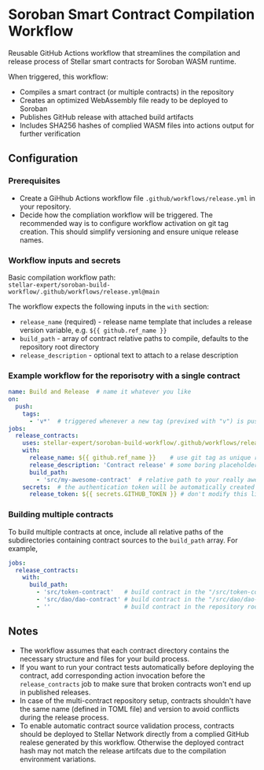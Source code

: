 # Soroban Smart Contract Compilation Workflow

Reusable GitHub Actions workflow that streamlines the compilation and release process of Stellar smart contracts for Soroban WASM runtime.

When triggered, this workflow:
- Compiles a smart contract (or multiple contracts) in the repository
- Creates an optimized WebAssembly file ready to be deployed to Soroban
- Publishes GitHub release with attached build artifacts
- Includes SHA256 hashes of complied WASM files into actions output for further verification

## Configuration

### Prerequisites

- Create a GiHhub Actions workflow file `.github/workflows/release.yml` in your repository.
- Decide how the compliation workflow will be triggered. The recommended way is to configure workflow activation on git tag creation. This should simplify versioning and ensure unique release names.

### Workflow inputs and secrets

Basic compilation workflow path:  
`stellar-expert/soroban-build-workflow/.github/workflows/release.yml@main`

The workflow expects the following inputs in the `with` section:
- `release_name` (required) - release name template that includes a release version variable, e.g. `${{ github.ref_name }}`
- `build_path` - array of contract relative paths to compile, defaults to the repository root directory
- `release_description` - optional text to attach to a relase description

### Example workflow for the reporisotry with a single contract

```yaml
name: Build and Release  # name it whatever you like
on:
  push: 
    tags:
      - 'v*'  # triggered whenever a new tag (previxed with "v") is pushed to the repository
jobs:
  release_contracts:
    uses: stellar-expert/soroban-build-workflow/.github/workflows/release.yml@main
    with:
      release_name: ${{ github.ref_name }}    # use git tag as unique release name
      release_description: 'Contract release' # some boring placeholder text to attach
      build_path:
        - 'src/my-awesome-contract'  # relative path to your really awesome contract
    secrets:  # the authentication token will be automatically created by GitHub
      release_token: ${{ secrets.GITHUB_TOKEN }} # don't modify this line
```


### Building multiple contracts

To build multiple contracts at once, include all relative paths of the subdirectories containing contract sources
to the `build_path` array. For example,

```yaml
jobs:
  release_contracts:
    with:
      build_path:
        - 'src/token-contract'   # build contract in the "/src/token-contract" directory
        - 'src/dao/dao-contract' # build contract in the "/src/dao/dao-contract" directory
        - ''                     # build contract in the repository root directory
```

## Notes

- The workflow assumes that each contract directory contains the necessary structure and files for your build process.
- If you want to run your contract tests automatically before deploying the contract, add corresponding action invocation
  before the `release_contracts` job to make sure that broken contracts won't end up in published releases.
- In case of the multi-contract repository setup, contracts shouldn't have the same name (defined in TOML file) and version
  to avoid conflicts during the release process.
- To enable automatic contract source validation process, contracts should be deployed to Stellar Network directly
  from a complied GitHub realese generated by this workflow. Otherwise the deployed contract hash may not
  match the release artifcats due to the compilation environment variations.
